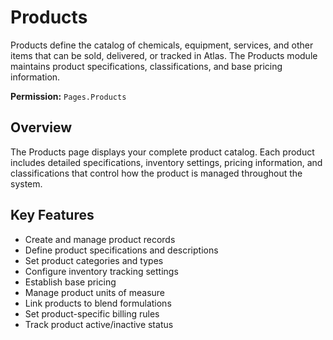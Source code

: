 # Products

Products define the catalog of chemicals, equipment, services, and other items that can be sold, delivered, or tracked in Atlas. The Products module maintains product specifications, classifications, and base pricing information.

**Permission:** `Pages.Products`

## Overview

The Products page displays your complete product catalog. Each product includes detailed specifications, inventory settings, pricing information, and classifications that control how the product is managed throughout the system.

## Key Features

* Create and manage product records
* Define product specifications and descriptions
* Set product categories and types
* Configure inventory tracking settings
* Establish base pricing
* Manage product units of measure
* Link products to blend formulations
* Set product-specific billing rules
* Track product active/inactive status

